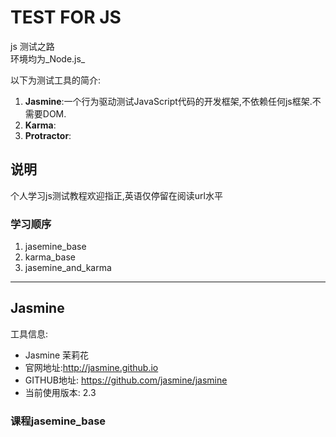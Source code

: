 # TEST FOR JS
js 测试之路  
环境均为_Node.js_  

以下为测试工具的简介:  

1. **Jasmine**:一个行为驱动测试JavaScript代码的开发框架,不依赖任何js框架.不需要DOM.
2. **Karma**:
3. **Protractor**:


## 说明

个人学习js测试教程欢迎指正,英语仅停留在阅读url水平


### 学习顺序

1. jasemine_base
2. karma_base
3. jasemine\_and\_karma


- - - -

## Jasmine

工具信息:  

- Jasmine 茉莉花
- 官网地址:<http://jasmine.github.io>
- GITHUB地址: <https://github.com/jasmine/jasmine>
- 当前使用版本: 2.3

### 课程jasemine_base


